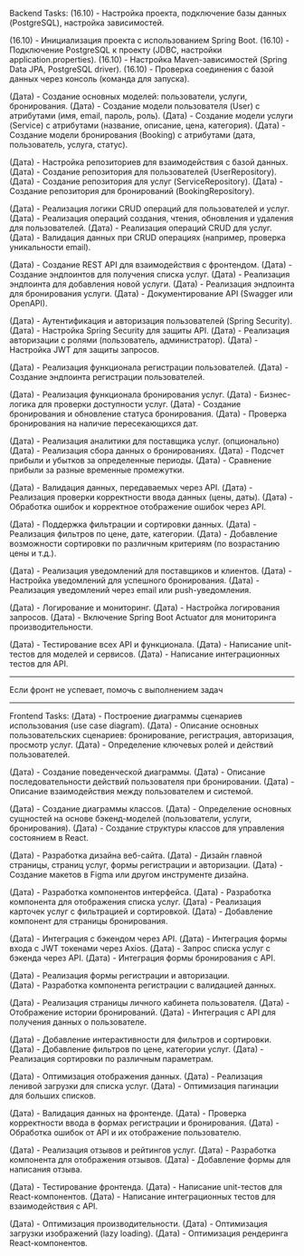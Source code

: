 Backend Tasks:
(16.10) - Настройка проекта, подключение базы данных (PostgreSQL), настройка зависимостей.

(16.10) - Инициализация проекта с использованием Spring Boot.
(16.10) - Подключение PostgreSQL к проекту (JDBC, настройки application.properties).
(16.10) - Настройка Maven-зависимостей (Spring Data JPA, PostgreSQL driver).
(16.10) - Проверка соединения с базой данных через консоль (команда для запуска).

(Дата) - Создание основных моделей: пользователи, услуги, бронирования.
    (Дата) - Создание модели пользователя (User) с атрибутами (имя, email, пароль, роль).
    (Дата) - Создание модели услуги (Service) с атрибутами (название, описание, цена, категория).
    (Дата) - Создание модели бронирования (Booking) с атрибутами (дата, пользователь, услуга, статус).

(Дата) - Настройка репозиториев для взаимодействия с базой данных.
    (Дата) - Создание репозитория для пользователей (UserRepository).
    (Дата) - Создание репозитория для услуг (ServiceRepository).
    (Дата) - Создание репозитория для бронирований (BookingRepository).

(Дата) - Реализация логики CRUD операций для пользователей и услуг.
    (Дата) - Реализация операций создания, чтения, обновления и удаления для пользователей.
    (Дата) - Реализация операций CRUD для услуг.
    (Дата) - Валидация данных при CRUD операциях (например, проверка уникальности email).

(Дата) - Создание REST API для взаимодействия с фронтендом.
    (Дата) - Создание эндпоинтов для получения списка услуг.
    (Дата) - Реализация эндпоинта для добавления новой услуги.
    (Дата) - Реализация эндпоинта для бронирования услуги.
    (Дата) - Документирование API (Swagger или OpenAPI).

(Дата) - Аутентификация и авторизация пользователей (Spring Security).
    (Дата) - Настройка Spring Security для защиты API.
    (Дата) - Реализация авторизации с ролями (пользователь, администратор).
    (Дата) - Настройка JWT для защиты запросов.

(Дата) - Реализация функционала регистрации пользователей.
    (Дата) - Создание эндпоинта регистрации пользователей.

(Дата) - Реализация функционала бронирования услуг.
    (Дата) - Бизнес-логика для проверки доступности услуг.
    (Дата) - Создание бронирования и обновление статуса бронирования.
    (Дата) - Проверка бронирования на наличие пересекающихся дат.

(Дата) - Реализация аналитики для поставщика услуг. (опционально)
    (Дата) - Реализация сбора данных о бронированиях.
    (Дата) - Подсчет прибыли и убытков за определенные периоды.
    (Дата) - Сравнение прибыли за разные временные промежутки.
    
(Дата) - Валидация данных, передаваемых через API.
    (Дата) - Реализация проверки корректности ввода данных (цены, даты).
    (Дата) - Обработка ошибок и корректное отображение ошибок через API.

(Дата) - Поддержка фильтрации и сортировки данных.
    (Дата) - Реализация фильтров по цене, дате, категории.
    (Дата) - Добавление возможности сортировки по различным критериям (по возрастанию цены и т.д.).

(Дата) - Реализация уведомлений для поставщиков и клиентов.
    (Дата) - Настройка уведомлений для успешного бронирования.
    (Дата) - Реализация уведомлений через email или push-уведомления.

(Дата) - Логирование и мониторинг.
    (Дата) - Настройка логирования запросов.
    (Дата) - Включение Spring Boot Actuator для мониторинга производительности.

(Дата) - Тестирование всех API и функционала.
    (Дата) - Написание unit-тестов для моделей и сервисов.
    (Дата) - Написание интеграционных тестов для API.
___________________________________________________ 
Если фронт не успевает, помочь с выполнением задач       


----------------------------------------------------------------------------------------------------------------------------------------
Frontend Tasks:
(Дата) - Построение диаграммы сценариев использования (use case diagram).
    (Дата) - Описание основных пользовательских сценариев: бронирование, регистрация, авторизация, просмотр услуг.
    (Дата) - Определение ключевых ролей и действий пользователей.

(Дата) - Создание поведенческой диаграммы.
    (Дата) - Описание последовательности действий пользователя при бронировании.
    (Дата) - Описание взаимодействия между пользователем и системой.

(Дата) - Создание диаграммы классов.
    (Дата) - Определение основных сущностей на основе бэкенд-моделей (пользователи, услуги, бронирования).
    (Дата) - Создание структуры классов для управления состоянием в React.

(Дата) - Разработка дизайна веб-сайта.
    (Дата) - Дизайн главной страницы, страниц услуг, формы регистрации и авторизации.
    (Дата) - Создание макетов в Figma или другом инструменте дизайна.

(Дата) - Разработка компонентов интерфейса.
    (Дата) - Разработка компонента для отображения списка услуг.
    (Дата) - Реализация карточек услуг с фильтрацией и сортировкой.
    (Дата) - Добавление компонент для страницы бронирования.

(Дата) - Интеграция с бэкендом через API.
    (Дата) - Интеграция формы входа с JWT токенами через Axios.
    (Дата) - Запрос списка услуг с бэкенда через API.
    (Дата) - Интеграция формы бронирования с API.

(Дата) - Реализация формы регистрации и авторизации.    
    (Дата) - Разработка компонента регистрации с валидацией данных.

(Дата) - Реализация страницы личного кабинета пользователя.
    (Дата) - Отображение истории бронирований.
    (Дата) - Интеграция с API для получения данных о пользователе.

(Дата) - Добавление интерактивности для фильтров и сортировки.
    (Дата) - Добавление фильтров по цене, категории услуг.
    (Дата) - Реализация сортировки по различным параметрам.

(Дата) - Оптимизация отображения данных.
    (Дата) - Реализация ленивой загрузки для списка услуг.
    (Дата) - Оптимизация пагинации для больших списков.

(Дата) - Валидация данных на фронтенде.
    (Дата) - Проверка корректности ввода в формах регистрации и бронирования.
    (Дата) - Обработка ошибок от API и их отображение пользователю.
    
(Дата) - Реализация отзывов и рейтингов услуг.
    (Дата) - Разработка компонента для отображения отзывов.
    (Дата) - Добавление формы для написания отзыва.

(Дата) - Тестирование фронтенда.
    (Дата) - Написание unit-тестов для React-компонентов.
    (Дата) - Написание интеграционных тестов для взаимодействия с API.

(Дата) - Оптимизация производительности.
    (Дата) - Оптимизация загрузки изображений (lazy loading).
    (Дата) - Оптимизация рендеринга React-компонентов.
    
